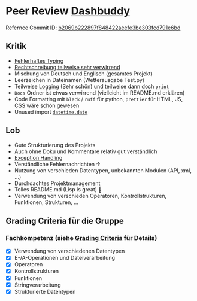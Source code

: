 # Peer Review [Dashbuddy](https://github.com/CakeOfPain/dashbuddy)

Refernce Commit ID: [b2069b222897f848422aeefe3be303fcd791e6bd](https://github.com/CakeOfPain/Dashbuddy/tree/b2069b222897f848422aeefe3be303fcd791e6bd)

## Kritik

- [Fehlerhaftes Typing](https://github.com/CakeOfPain/Dashbuddy/tree/b2069b222897f848422aeefe3be303fcd791e6bd/pluginManager.py#L12)
- [Rechtschreibung teilweise sehr verwirrend](https://github.com/CakeOfPain/Dashbuddy/tree/b2069b222897f848422aeefe3be303fcd791e6bd/plugins/kalender.py)
- Mischung von Deutsch und Englisch (gesamtes Projekt)
- Leerzeichen in Dateinamen (Wetterausgabe Test.py)
- Teilweise [Logging](https://github.com/CakeOfPain/Dashbuddy/tree/b2069b222897f848422aeefe3be303fcd791e6bd/plugins/timetable.py#L12-L13) (Sehr schön) und teilweise dann doch [`print`](https://github.com/CakeOfPain/Dashbuddy/tree/b2069b222897f848422aeefe3be303fcd791e6bd/pluginManager.py#L53-L57)
- `Docs` Ordner ist etwas verwirrend (vielleicht im README.md erklären)
- Code Formatting mit `black` / `ruff` für python, `prettier` für HTML, JS, CSS wäre schön gewesen
- Unused import [`datetime.date`](https://github.com/CakeOfPain/Dashbuddy/tree/b2069b222897f848422aeefe3be303fcd791e6bd/plugins/kalender.py#L1)

## Lob

- Gute Strukturierung des Projekts
- Auch ohne Doku und Kommentare relativ gut verständlich
- [Exception Handling](https://github.com/CakeOfPain/Dashbuddy/tree/b2069b222897f848422aeefe3be303fcd791e6bd/pluginManager.py#L53-L57)
- Verständliche Fehlernachrichten ↑
- Nutzung von verschieden Datentypen, unbekannten Modulen (API, xml, ...)
- Durchdachtes Projektmanagement
- Tolles README.md (Lisp is great) 🤣
- Verwendung von verschieden Operatoren, Kontrollstrukturen, Funktionen, Strukturen, ...

## Grading Criteria für die Gruppe

### Fachkompetenz (siehe [Grading Criteria](https://github.com/CakeOfPain/Dashbuddy/blob/main/grading-criteria.md) für Details)

- [x] Verwendung von verschiedenen Datentypen
- [x] E-/A-Operationen und Dateiverarbeitung
- [x] Operatoren
- [x] Kontrollstrukturen
- [x] Funktionen
- [x] Stringverarbeitung
- [x] Strukturierte Datentypen
